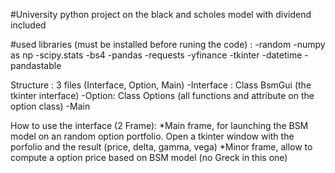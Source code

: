 #University python project on the black and scholes model with dividend included


#used libraries (must be installed before runing the code) : 
-random
-numpy as np
-scipy.stats
-bs4
-pandas
-requests
-yfinance
-tkinter
-datetime
-pandastable

Structure : 3 files (Interface, Option, Main)
-Interface : Class BsmGui (the tkinter interface)
-Option: Class Options (all functions and attribute on the option class)
-Main

How to use the interface (2 Frame):
*Main frame, for launching the BSM model on an random option portfolio. Open a tkinter window with the porfolio and the result (price, delta, gamma, vega)
*Minor frame, allow to compute a option price based on BSM model (no Greck in this one)
